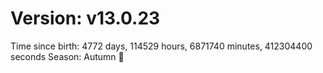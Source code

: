 # Version: v13.0.23
Time since birth: 4772 days, 114529 hours, 6871740 minutes, 412304400 seconds
Season: Autumn 🍁
